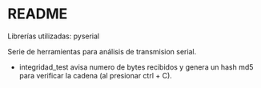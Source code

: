 # README #

Librerías utilizadas:
pyserial

Serie de herramientas para análisis de transmision serial.

- integridad_test avisa numero de bytes recibidos y genera un hash md5 para verificar la cadena (al presionar ctrl + C).